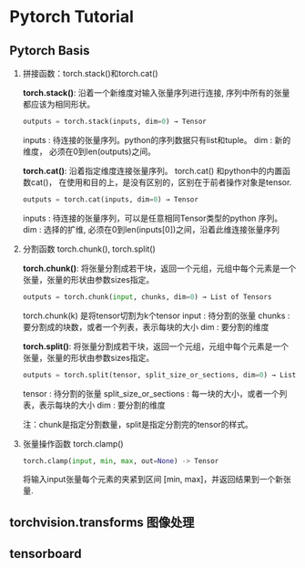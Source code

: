 # Pytorch Tutorial  

## Pytorch Basis

1. 拼接函数：torch.stack()和torch.cat()

    **torch.stack()**: 沿着一个新维度对输入张量序列进行连接, 序列中所有的张量都应该为相同形状。

    ```python
    outputs = torch.stack(inputs, dim=0) → Tensor
    ```

    inputs : 待连接的张量序列。python的序列数据只有list和tuple。
    dim : 新的维度， 必须在0到len(outputs)之间。

    **torch.cat()**: 沿着指定维度连接张量序列。
    torch.cat() 和python中的内置函数cat()， 在使用和目的上，是没有区别的，区别在于前者操作对象是tensor.

    ```python  
    outputs = torch.cat(inputs, dim=0) → Tensor
    ```

    inputs : 待连接的张量序列，可以是任意相同Tensor类型的python 序列。
    dim : 选择的扩维, 必须在0到len(inputs[0])之间，沿着此维连接张量序列

2. 分割函数 torch.chunk(), torch.split()

    **torch.chunk()**: 将张量分割成若干块，返回一个元组，元组中每个元素是一个张量，张量的形状由参数sizes指定。

    ```python  
    outputs = torch.chunk(input, chunks, dim=0) → List of Tensors
    ```

    torch.chunk(k) 是将tensor切割为k个tensor
    input : 待分割的张量
    chunks : 要分割成的块数，或者一个列表，表示每块的大小
    dim : 要分割的维度

    **torch.split()**: 将张量分割成若干块，返回一个元组，元组中每个元素是一个张量，张量的形状由参数sizes指定。

    ```python  
    outputs = torch.split(tensor, split_size_or_sections, dim=0) → List of Tensors
    ```

    tensor : 待分割的张量
    split_size_or_sections : 每一块的大小，或者一个列表，表示每块的大小
    dim : 要分割的维度

    注：chunk是指定分割数量，split是指定分割完的tensor的样式。
3. 张量操作函数 torch.clamp()

    ```python  
    torch.clamp(input, min, max, out=None) -> Tensor
    ```

    将输入input张量每个元素的夹紧到区间 [min, max]，并返回结果到一个新张量.  

## torchvision.transforms 图像处理



## tensorboard 
